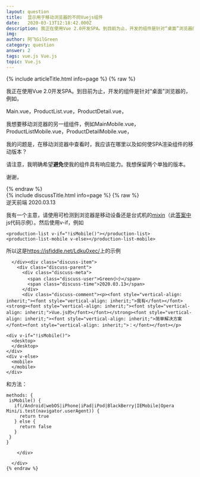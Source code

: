 ```yaml
---
layout: question
title:  显示用于移动浏览器的不同Vuejs组件
date:   2020-03-13T12:18:42.000Z
description: 我正在使用Vue 2.0开发SPA。到目前为止，开发的组件是针对“桌面”浏览器的，例如，Main.vue，ProductList.vue，Produc...
img: 
author: 阿飞GilGreen
category: question
answer: 2
tags: vue.js Vue.js
topic: Vue.js
---
```

<div class="article-root">
  <div class="article">
    {% include articleTitle.html info=page %}
    {% raw %}
    <div class="article-content"><p><font style="vertical-align: inherit;"><font style="vertical-align: inherit;">我正在使用Vue 2.0开发SPA。</font><font style="vertical-align: inherit;">到目前为止，开发的组件是针对“桌面”浏览器的，例如，</font></font></p>

<p><font style="vertical-align: inherit;"><font style="vertical-align: inherit;">Main.vue，ProductList.vue，ProductDetail.vue，</font></font></p>

<p><font style="vertical-align: inherit;"><font style="vertical-align: inherit;">我想要移动浏览器的另一组组件，例如MainMobile.vue，ProductListMobile.vue，ProductDetailMobile.vue，</font></font></p>

<p><font style="vertical-align: inherit;"><font style="vertical-align: inherit;">我的问题是，在移动浏览器中查看时，我应该在哪里以及如何使SPA渲染组件的移动版本？</font></font></p>

<p><font style="vertical-align: inherit;"><font style="vertical-align: inherit;">请注意，我明确希望</font></font><strong><font style="vertical-align: inherit;"><font style="vertical-align: inherit;">避免</font></font></strong><font style="vertical-align: inherit;"><font style="vertical-align: inherit;">使我的组件具有响应能力。</font><font style="vertical-align: inherit;">我想保留两个单独的版本。</font></font></p>

<p><font style="vertical-align: inherit;"><font style="vertical-align: inherit;">谢谢，  </font></font></p></div>
    {% endraw %}
  </div>

  <div class="discuss-wrapper">
    {% include discussTitle.html info=page %}
    {% raw %}
    <div class="discuss-item">
        <div class="discuss-parent">
          <div class="discuss-meta">
            <span class="discuss-user">逆天前端</span>
            <span class="discuss-time">2020.03.13</span>
          </div>
          <div class="discuss-comment"><p><font style="vertical-align: inherit;"><font style="vertical-align: inherit;">我有一个主意，请使用</font><font style="vertical-align: inherit;">可检测到浏览器是移动设备还是台式机</font><font style="vertical-align: inherit;">的</font></font><a href="https://vuejs.org/v2/guide/mixins.html" rel="noreferrer"><font style="vertical-align: inherit;"><font style="vertical-align: inherit;">mixin</font></font></a><font style="vertical-align: inherit;"><font style="vertical-align: inherit;">（此</font></font><a href="https://stackoverflow.com/questions/11381673/detecting-a-mobile-browser"><font style="vertical-align: inherit;"><font style="vertical-align: inherit;">答案中</font></font></a><font style="vertical-align: inherit;"><font style="vertical-align: inherit;"> js代码示例</font><font style="vertical-align: inherit;">）。然后使用v-if，例如</font></font></p>

<pre><code>&lt;production-list v-if="!isMobile()"&gt;&lt;/production-list&gt;<font></font>
&lt;production-list-mobile v-else&gt;&lt;/production-list-mobile&gt;<font></font>
</code></pre>

<p><font style="vertical-align: inherit;"><font style="vertical-align: inherit;">所以这是</font><a href="https://jsfiddle.net/Ldku0xec/" rel="noreferrer"><font style="vertical-align: inherit;">https://jsfiddle.net/Ldku0xec/</font></a><font style="vertical-align: inherit;">上的示例</font></font><a href="https://jsfiddle.net/Ldku0xec/" rel="noreferrer"><font style="vertical-align: inherit;"></font></a></p></div>
        </div>
        
      </div><div class="discuss-item">
        <div class="discuss-parent">
          <div class="discuss-meta">
            <span class="discuss-user">Green小小</span>
            <span class="discuss-time">2020.03.13</span>
          </div>
          <div class="discuss-comment"><p><font style="vertical-align: inherit;"><font style="vertical-align: inherit;">我有</font></font><strong><font style="vertical-align: inherit;"><font style="vertical-align: inherit;">Vue.js的</font></font></strong><font style="vertical-align: inherit;"><font style="vertical-align: inherit;">简单解决方案</font><font style="vertical-align: inherit;">：</font></font></p>

<pre><code>&lt;div v-if="!isMobile()"&gt;<font></font>
  &lt;desktop&gt;<font></font>
  &lt;/desktop&gt;<font></font>
&lt;/div&gt;<font></font>
&lt;div v-else&gt;<font></font>
  &lt;mobile&gt;<font></font>
  &lt;/mobile&gt;<font></font>
&lt;/div&gt;<font></font>
</code></pre>

<p><font style="vertical-align: inherit;"><font style="vertical-align: inherit;">和方法：</font></font></p>

<pre><code>methods: {<font></font>
 isMobile() {<font></font>
   if(/Android|webOS|iPhone|iPad|iPod|BlackBerry|IEMobile|Opera Mini/i.test(navigator.userAgent)) {<font></font>
     return true<font></font>
   } else {<font></font>
     return false<font></font>
   }<font></font>
 }<font></font>
}<font></font>
</code></pre></div>
        </div>
        
      </div>
    {% endraw %}
  </div>
<div>
